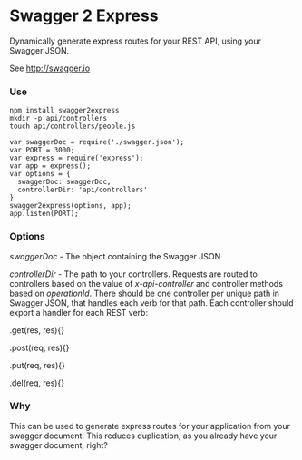 # Swagger 2 Express

Dynamically generate express routes for your REST API, using your Swagger JSON.

See http://swagger.io




### Use

```
npm install swagger2express
mkdir -p api/controllers
touch api/controllers/people.js
```

```
var swaggerDoc = require('./swagger.json');
var PORT = 3000;
var express = require('express');
var app = express();
var options = {
  swaggerDoc: swaggerDoc,
  controllerDir: 'api/controllers'
}
swagger2express(options, app);
app.listen(PORT);
```

### Options

*swaggerDoc* - The object containing the Swagger JSON

*controllerDir* - The path to your controllers. Requests are routed to controllers based on the value of *x-api-controller* and controller methods based on *operationId*. There should be one controller per unique path in Swagger JSON, that handles each verb for that path. Each controller should export a handler for each REST verb:

 .get(res, res){}

 .post(req, res){}

 .put(req, res){}

 .del(req, res){}



### Why

This can be used to generate express routes for your application from your swagger document. This reduces duplication, as you already have your swagger document, right?

